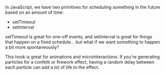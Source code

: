 In JavaScript, we have two primitives for scheduling something in the future based on an amount of time:

- setTimeout
- setInterval

setTimeout is great for one-off events, and setInterval is great for things that happen on a fixed schedule… but what if we want something to happen a bit more spontaneously?

This hook is great for animations and microinteractions. If you're generating particles for a confetti or firework effect, having a random delay between each particle can add a lot of life to the effect.
